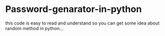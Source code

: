 # Password-genarator-in-python

this code is easy to read and understand
so you can get some idea about random method in python...
